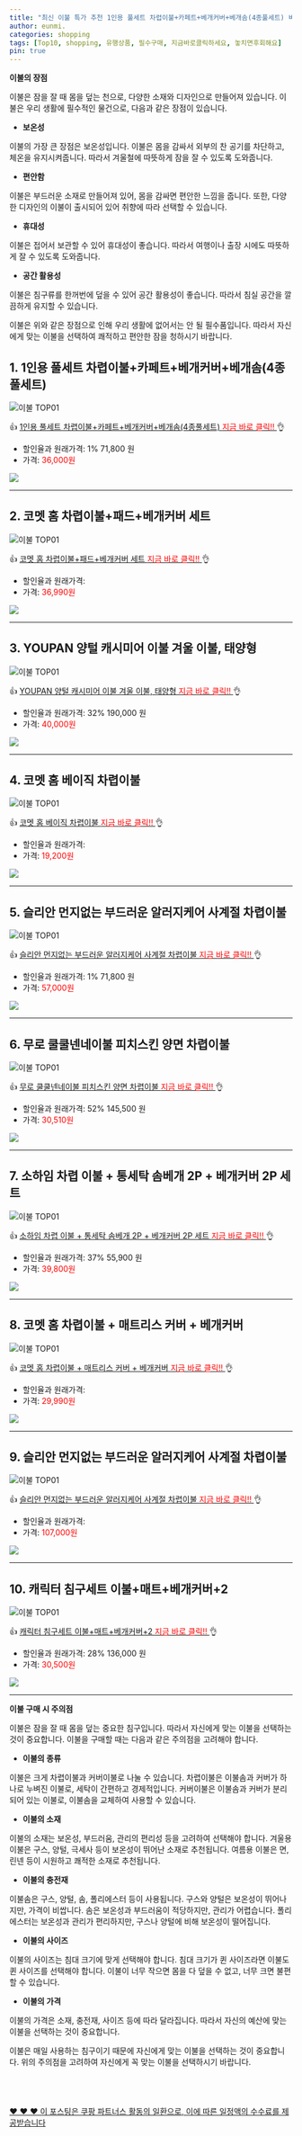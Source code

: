 ```yaml
---
title: "최신 이불 특가 추천 1인용 풀세트 차렵이불+카페트+베개커버+베개솜(4종풀세트) 비교 장점"
author: eunmi.
categories: shopping
tags: [Top10, shopping, 유행상품, 필수구매, 지금바로클릭하세요, 놓치면후회해요]
pin: true
---
```

**이불의 장점**

이불은 잠을 잘 때 몸을 덮는 천으로, 다양한 소재와 디자인으로 만들어져 있습니다. 이불은 우리 생활에 필수적인 물건으로, 다음과 같은 장점이 있습니다.

* **보온성**

이불의 가장 큰 장점은 보온성입니다. 이불은 몸을 감싸서 외부의 찬 공기를 차단하고, 체온을 유지시켜줍니다. 따라서 겨울철에 따뜻하게 잠을 잘 수 있도록 도와줍니다.

* **편안함**

이불은 부드러운 소재로 만들어져 있어, 몸을 감싸면 편안한 느낌을 줍니다. 또한, 다양한 디자인의 이불이 출시되어 있어 취향에 따라 선택할 수 있습니다.

* **휴대성**

이불은 접어서 보관할 수 있어 휴대성이 좋습니다. 따라서 여행이나 출장 시에도 따뜻하게 잘 수 있도록 도와줍니다.

* **공간 활용성**

이불은 침구류를 한꺼번에 덮을 수 있어 공간 활용성이 좋습니다. 따라서 침실 공간을 깔끔하게 유지할 수 있습니다.

이불은 위와 같은 장점으로 인해 우리 생활에 없어서는 안 될 필수품입니다. 따라서 자신에게 맞는 이불을 선택하여 쾌적하고 편안한 잠을 청하시기 바랍니다.

   

## 1. 1인용 풀세트 차렵이불+카페트+베개커버+베개솜(4종풀세트)

![이불 TOP01](https://thumbnail9.coupangcdn.com/thumbnails/remote/230x230ex/image/vendor_inventory/627e/5b2c1de6e061227e65adbfaeb05db5f3bffd877fdeebca02fb9c6c4c6163.jpg)


👍 [1인용 풀세트 차렵이불+카페트+베개커버+베개솜(4종풀세트) <font color=red> 지금 바로 클릭!! </font> ](https://link.coupang.com/re/AFFSDP?lptag=AF3617701&subid=GithubCoopas&pageKey=4605488570&traceid=V0-153&itemId=5685526926&vendorItemId=72984392051) 👌 


- 할인율과 원래가격: 1%  71,800   원
- 가격: <span style='color:red'>36,000원</span>

[![](/discount_price.png)](https://link.coupang.com/re/AFFSDP?lptag=AF3617701&subid=GithubCoopas&pageKey=4605488570&traceid=V0-153&itemId=5685526926&vendorItemId=72984392051)

---


   

## 2. 코멧 홈 차렵이불+패드+베개커버 세트

![이불 TOP01](https://thumbnail9.coupangcdn.com/thumbnails/remote/230x230ex/image/retail/images/4874602596880575-8e93357f-3844-43c7-8b0b-e2dd8883224d.jpg)


👍 [코멧 홈 차렵이불+패드+베개커버 세트 <font color=red> 지금 바로 클릭!! </font> ](https://link.coupang.com/re/AFFSDP?lptag=AF3617701&subid=GithubCoopas&pageKey=6375150002&traceid=V0-153&itemId=13519738961&vendorItemId=80773701883) 👌 


- 할인율과 원래가격: 
- 가격: <span style='color:red'>36,990원</span>

[![](/discount_price.png)](https://link.coupang.com/re/AFFSDP?lptag=AF3617701&subid=GithubCoopas&pageKey=6375150002&traceid=V0-153&itemId=13519738961&vendorItemId=80773701883)

---


   

## 3. YOUPAN 양털 캐시미어 이불 겨울 이불, 태양형

![이불 TOP01](https://thumbnail7.coupangcdn.com/thumbnails/remote/230x230ex/image/vendor_inventory/bb82/24aaf24cbae83036918f37fa7d27d3c5c1569662711c4005877cd84144ba.jpg)


👍 [YOUPAN 양털 캐시미어 이불 겨울 이불, 태양형 <font color=red> 지금 바로 클릭!! </font> ](https://link.coupang.com/re/AFFSDP?lptag=AF3617701&subid=GithubCoopas&pageKey=7396520675&traceid=V0-153&itemId=19134677852&vendorItemId=87164276792) 👌 


- 할인율과 원래가격: 32%  190,000   원
- 가격: <span style='color:red'>40,000원</span>

[![](/discount_price.png)](https://link.coupang.com/re/AFFSDP?lptag=AF3617701&subid=GithubCoopas&pageKey=7396520675&traceid=V0-153&itemId=19134677852&vendorItemId=87164276792)

---


   

## 4. 코멧 홈 베이직 차렵이불

![이불 TOP01](https://thumbnail6.coupangcdn.com/thumbnails/remote/230x230ex/image/retail/images/2880429587646164-86b9e4ea-dc3e-4904-98df-5e898fc8dea6.jpg)


👍 [코멧 홈 베이직 차렵이불 <font color=red> 지금 바로 클릭!! </font> ](https://link.coupang.com/re/AFFSDP?lptag=AF3617701&subid=GithubCoopas&pageKey=6287221036&traceid=V0-153&itemId=12936950184&vendorItemId=80201331785) 👌 


- 할인율과 원래가격: 
- 가격: <span style='color:red'>19,200원</span>

[![](/discount_price.png)](https://link.coupang.com/re/AFFSDP?lptag=AF3617701&subid=GithubCoopas&pageKey=6287221036&traceid=V0-153&itemId=12936950184&vendorItemId=80201331785)

---


   

## 5. 슬리안 먼지없는 부드러운 알러지케어 사계절 차렵이불

![이불 TOP01](https://thumbnail7.coupangcdn.com/thumbnails/remote/230x230ex/image/vendor_inventory/2377/f1b01db7f6a10ce3a3e2b25d55d31490b2d6e2d91810e34f603fd1a24649.JPG)


👍 [슬리안 먼지없는 부드러운 알러지케어 사계절 차렵이불 <font color=red> 지금 바로 클릭!! </font> ](https://link.coupang.com/re/AFFSDP?lptag=AF3617701&subid=GithubCoopas&pageKey=7210021867&traceid=V0-153&itemId=18243713835&vendorItemId=83601440533) 👌 


- 할인율과 원래가격: 1%  71,800   원
- 가격: <span style='color:red'>57,000원</span>

[![](/discount_price.png)](https://link.coupang.com/re/AFFSDP?lptag=AF3617701&subid=GithubCoopas&pageKey=7210021867&traceid=V0-153&itemId=18243713835&vendorItemId=83601440533)

---


   

## 6. 무로 쿨쿨넨네이불 피치스킨 양면 차렵이불

![이불 TOP01](https://thumbnail9.coupangcdn.com/thumbnails/remote/230x230ex/image/retail/images/42848747938970-cfba6942-a6d4-40e1-9ae4-ace89f08e752.jpg)


👍 [무로 쿨쿨넨네이불 피치스킨 양면 차렵이불 <font color=red> 지금 바로 클릭!! </font> ](https://link.coupang.com/re/AFFSDP?lptag=AF3617701&subid=GithubCoopas&pageKey=2274108024&traceid=V0-153&itemId=5564255365&vendorItemId=72863631171) 👌 


- 할인율과 원래가격: 52%  145,500   원
- 가격: <span style='color:red'>30,510원</span>

[![](/discount_price.png)](https://link.coupang.com/re/AFFSDP?lptag=AF3617701&subid=GithubCoopas&pageKey=2274108024&traceid=V0-153&itemId=5564255365&vendorItemId=72863631171)

---


   

## 7. 소하임 차렵 이불 + 통세탁 솜베개 2P + 베개커버 2P 세트

![이불 TOP01](https://thumbnail7.coupangcdn.com/thumbnails/remote/230x230ex/image/vendor_inventory/d694/268f772349505ceadd153492b4753af7d61b4e3c765cc9fa77087418f98f.jpg)


👍 [소하임 차렵 이불 + 통세탁 솜베개 2P + 베개커버 2P 세트 <font color=red> 지금 바로 클릭!! </font> ](https://link.coupang.com/re/AFFSDP?lptag=AF3617701&subid=GithubCoopas&pageKey=6723546245&traceid=V0-153&itemId=15643429908&vendorItemId=82870272165) 👌 


- 할인율과 원래가격: 37%  55,900   원
- 가격: <span style='color:red'>39,800원</span>

[![](/discount_price.png)](https://link.coupang.com/re/AFFSDP?lptag=AF3617701&subid=GithubCoopas&pageKey=6723546245&traceid=V0-153&itemId=15643429908&vendorItemId=82870272165)

---


   

## 8. 코멧 홈 차렵이불 + 매트리스 커버 + 베개커버

![이불 TOP01](https://thumbnail9.coupangcdn.com/thumbnails/remote/230x230ex/image/retail/images/100959163401133-163bda73-0dc4-43d0-8f1d-ebae0d25bce9.jpg)


👍 [코멧 홈 차렵이불 + 매트리스 커버 + 베개커버 <font color=red> 지금 바로 클릭!! </font> ](https://link.coupang.com/re/AFFSDP?lptag=AF3617701&subid=GithubCoopas&pageKey=2354808897&traceid=V0-153&itemId=4085551886&vendorItemId=72069550736) 👌 


- 할인율과 원래가격: 
- 가격: <span style='color:red'>29,990원</span>

[![](/discount_price.png)](https://link.coupang.com/re/AFFSDP?lptag=AF3617701&subid=GithubCoopas&pageKey=2354808897&traceid=V0-153&itemId=4085551886&vendorItemId=72069550736)

---


   

## 9. 슬리안 먼지없는 부드러운 알러지케어 사계절 차렵이불

![이불 TOP01](https://thumbnail7.coupangcdn.com/thumbnails/remote/230x230ex/image/vendor_inventory/2203/1cfd59978a3d73890854e6b9afe14a818ad025ab649e18d40504887b282f.JPG)


👍 [슬리안 먼지없는 부드러운 알러지케어 사계절 차렵이불 <font color=red> 지금 바로 클릭!! </font> ](https://link.coupang.com/re/AFFSDP?lptag=AF3617701&subid=GithubCoopas&pageKey=7210021867&traceid=V0-153&itemId=19953913748&vendorItemId=86750475416) 👌 


- 할인율과 원래가격: 
- 가격: <span style='color:red'>107,000원</span>

[![](/discount_price.png)](https://link.coupang.com/re/AFFSDP?lptag=AF3617701&subid=GithubCoopas&pageKey=7210021867&traceid=V0-153&itemId=19953913748&vendorItemId=86750475416)

---


   

## 10. 캐릭터 침구세트 이불+매트+베개커버+2

![이불 TOP01](https://thumbnail7.coupangcdn.com/thumbnails/remote/230x230ex/image/vendor_inventory/4d95/273083f11579b5568404a7f53db1c25a8c21a16caa0065e3ac73efacbefb.jpg)


👍 [캐릭터 침구세트 이불+매트+베개커버+2 <font color=red> 지금 바로 클릭!! </font> ](https://link.coupang.com/re/AFFSDP?lptag=AF3617701&subid=GithubCoopas&pageKey=7511361915&traceid=V0-153&itemId=19681783074&vendorItemId=86787133029) 👌 


- 할인율과 원래가격: 28%  136,000   원
- 가격: <span style='color:red'>30,500원</span>

[![](/discount_price.png)](https://link.coupang.com/re/AFFSDP?lptag=AF3617701&subid=GithubCoopas&pageKey=7511361915&traceid=V0-153&itemId=19681783074&vendorItemId=86787133029)

---
**이불 구매 시 주의점**

이불은 잠을 잘 때 몸을 덮는 중요한 침구입니다. 따라서 자신에게 맞는 이불을 선택하는 것이 중요합니다. 이불을 구매할 때는 다음과 같은 주의점을 고려해야 합니다.

* **이불의 종류**

이불은 크게 차렵이불과 커버이불로 나눌 수 있습니다. 차렵이불은 이불솜과 커버가 하나로 누벼진 이불로, 세탁이 간편하고 경제적입니다. 커버이불은 이불솜과 커버가 분리되어 있는 이불로, 이불솜을 교체하여 사용할 수 있습니다.

* **이불의 소재**

이불의 소재는 보온성, 부드러움, 관리의 편리성 등을 고려하여 선택해야 합니다. 겨울용 이불은 구스, 양털, 극세사 등이 보온성이 뛰어난 소재로 추천됩니다. 여름용 이불은 면, 린넨 등이 시원하고 쾌적한 소재로 추천됩니다.

* **이불의 충전재**

이불솜은 구스, 양털, 솜, 폴리에스터 등이 사용됩니다. 구스와 양털은 보온성이 뛰어나지만, 가격이 비쌉니다. 솜은 보온성과 부드러움이 적당하지만, 관리가 어렵습니다. 폴리에스터는 보온성과 관리가 편리하지만, 구스나 양털에 비해 보온성이 떨어집니다.

* **이불의 사이즈**

이불의 사이즈는 침대 크기에 맞게 선택해야 합니다. 침대 크기가 퀸 사이즈라면 이불도 퀸 사이즈를 선택해야 합니다. 이불이 너무 작으면 몸을 다 덮을 수 없고, 너무 크면 불편할 수 있습니다.

* **이불의 가격**

이불의 가격은 소재, 충전재, 사이즈 등에 따라 달라집니다. 따라서 자신의 예산에 맞는 이불을 선택하는 것이 중요합니다.

이불은 매일 사용하는 침구이기 때문에 자신에게 맞는 이불을 선택하는 것이 중요합니다. 위의 주의점을 고려하여 자신에게 꼭 맞는 이불을 선택하시기 바랍니다.<br><br><br><br><br> [ ❤ ❤ ❤ 이 포스팅은 쿠팡 파트너스 활동의 일환으로, 이에 따른 일정액의 수수료를 제공받습니다](https://link.coupang.com/a/bcEFyh)